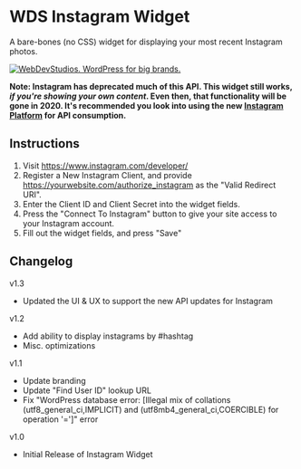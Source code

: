 WDS Instagram Widget
=========
A bare-bones (no CSS) widget for displaying your most recent Instagram photos.

<a href="https://webdevstudios.com/contact/"><img src="https://webdevstudios.com/wp-content/uploads/2018/04/wds-github-banner.png" alt="WebDevStudios. WordPress for big brands."></a>

**Note: Instagram has deprecated much of this API. This widget still works, _if you're showing your own content_. Even then, that functionality will be gone in 2020. It's recommended you look into using the new [Instagram Platform](https://developers.facebook.com/products/instagram/) for API consumption.**

## Instructions

1. Visit https://www.instagram.com/developer/
2. Register a New Instagram Client, and provide https://yourwebsite.com/authorize_instagram as the "Valid Redirect URI".
3. Enter the Client ID and Client Secret into the widget fields.
4. Press the "Connect To Instagram" button to give your site access to your Instagram account.
5. Fill out the widget fields, and press "Save"

## Changelog

v1.3
* Updated the UI & UX to support the new API updates for Instagram

v1.2
* Add ability to display instagrams by #hashtag
* Misc. optimizations

v1.1
* Update branding
* Update "Find User ID" lookup URL
* Fix "WordPress database error: [Illegal mix of collations (utf8_general_ci,IMPLICIT) and (utf8mb4_general_ci,COERCIBLE) for operation '=']" error

v1.0
* Initial Release of Instagram Widget
